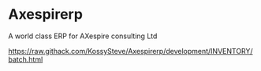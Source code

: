 # Axespirerp
A world class ERP for AXespire consulting Ltd

https://raw.githack.com/KossySteve/Axespirerp/development/INVENTORY/batch.html
